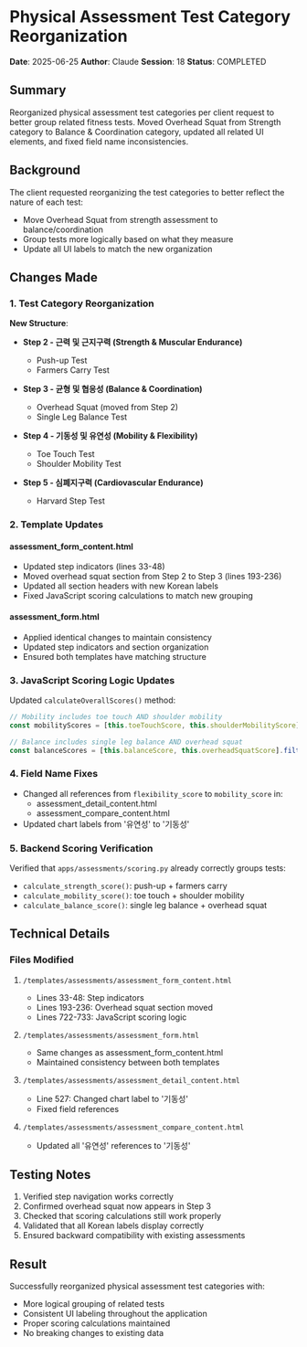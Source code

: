 # Physical Assessment Test Category Reorganization

**Date**: 2025-06-25
**Author**: Claude
**Session**: 18
**Status**: COMPLETED

## Summary

Reorganized physical assessment test categories per client request to better group related fitness tests. Moved Overhead Squat from Strength category to Balance & Coordination category, updated all related UI elements, and fixed field name inconsistencies.

## Background

The client requested reorganizing the test categories to better reflect the nature of each test:
- Move Overhead Squat from strength assessment to balance/coordination
- Group tests more logically based on what they measure
- Update all UI labels to match the new organization

## Changes Made

### 1. Test Category Reorganization

**New Structure**:
- **Step 2 - 근력 및 근지구력 (Strength & Muscular Endurance)**
  - Push-up Test
  - Farmers Carry Test

- **Step 3 - 균형 및 협응성 (Balance & Coordination)**
  - Overhead Squat (moved from Step 2)
  - Single Leg Balance Test

- **Step 4 - 기동성 및 유연성 (Mobility & Flexibility)**
  - Toe Touch Test
  - Shoulder Mobility Test

- **Step 5 - 심폐지구력 (Cardiovascular Endurance)**
  - Harvard Step Test

### 2. Template Updates

#### assessment_form_content.html
- Updated step indicators (lines 33-48)
- Moved overhead squat section from Step 2 to Step 3 (lines 193-236)
- Updated all section headers with new Korean labels
- Fixed JavaScript scoring calculations to match new grouping

#### assessment_form.html
- Applied identical changes to maintain consistency
- Updated step indicators and section organization
- Ensured both templates have matching structure

### 3. JavaScript Scoring Logic Updates

Updated `calculateOverallScores()` method:
```javascript
// Mobility includes toe touch AND shoulder mobility
const mobilityScores = [this.toeTouchScore, this.shoulderMobilityScore].filter(s => s !== null);

// Balance includes single leg balance AND overhead squat
const balanceScores = [this.balanceScore, this.overheadSquatScore].filter(s => s !== null);
```

### 4. Field Name Fixes

- Changed all references from `flexibility_score` to `mobility_score` in:
  - assessment_detail_content.html
  - assessment_compare_content.html
- Updated chart labels from '유연성' to '기동성'

### 5. Backend Scoring Verification

Verified that `apps/assessments/scoring.py` already correctly groups tests:
- `calculate_strength_score()`: push-up + farmers carry
- `calculate_mobility_score()`: toe touch + shoulder mobility
- `calculate_balance_score()`: single leg balance + overhead squat

## Technical Details

### Files Modified

1. `/templates/assessments/assessment_form_content.html`
   - Lines 33-48: Step indicators
   - Lines 193-236: Overhead squat section moved
   - Lines 722-733: JavaScript scoring logic

2. `/templates/assessments/assessment_form.html`
   - Same changes as assessment_form_content.html
   - Maintained consistency between both templates

3. `/templates/assessments/assessment_detail_content.html`
   - Line 527: Changed chart label to '기동성'
   - Fixed field references

4. `/templates/assessments/assessment_compare_content.html`
   - Updated all '유연성' references to '기동성'

## Testing Notes

1. Verified step navigation works correctly
2. Confirmed overhead squat now appears in Step 3
3. Checked that scoring calculations still work properly
4. Validated that all Korean labels display correctly
5. Ensured backward compatibility with existing assessments

## Result

Successfully reorganized physical assessment test categories with:
- More logical grouping of related tests
- Consistent UI labeling throughout the application
- Proper scoring calculations maintained
- No breaking changes to existing data